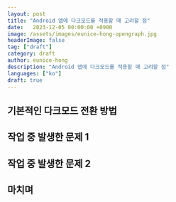 ```yaml
---
layout: post
title: "Android 앱에 다크모드를 적용할 때 고려할 점"
date:   2023-12-05 00:00:00 +0900
image: /assets/images/eunice-hong-opengraph.jpg
headerImage: false
tag: ["draft"]
category: draft
author: eunice-hong
description: "Android 앱에 다크모드를 적용할 때 고려할 점"
languages: ["ko"]
draft: true
---
```


## 기본적인 다크모드 전환 방법

## 작업 중 발생한 문제 1

## 작업 중 발생한 문제 2

## 마치며

